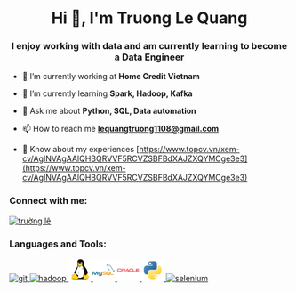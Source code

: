 <h1 align="center">Hi 👋, I'm Truong Le Quang</h1>
<h3 align="center">I enjoy working with data and am currently learning to become a Data Engineer</h3>

- 🔭 I’m currently working at **Home Credit Vietnam**

- 🌱 I’m currently learning **Spark, Hadoop, Kafka**

- 💬 Ask me about **Python, SQL, Data automation**

- 📫 How to reach me **lequangtruong1108@gmail.com**

- 📄 Know about my experiences [https://www.topcv.vn/xem-cv/AgINVAgAAlQHBQRVVF5RCVZSBFBdXAJZXQYMCge3e3](https://www.topcv.vn/xem-cv/AgINVAgAAlQHBQRVVF5RCVZSBFBdXAJZXQYMCge3e3)

<h3 align="left">Connect with me:</h3>
<p align="left">
<a href="https://linkedin.com/in/trường lê" target="blank"><img align="center" src="https://raw.githubusercontent.com/rahuldkjain/github-profile-readme-generator/master/src/images/icons/Social/linked-in-alt.svg" alt="trường lê" height="30" width="40" /></a>
</p>

<h3 align="left">Languages and Tools:</h3>
<p align="left"> <a href="https://git-scm.com/" target="_blank" rel="noreferrer"> <img src="https://www.vectorlogo.zone/logos/git-scm/git-scm-icon.svg" alt="git" width="40" height="40"/> </a> <a href="https://hadoop.apache.org/" target="_blank" rel="noreferrer"> <img src="https://www.vectorlogo.zone/logos/apache_hadoop/apache_hadoop-icon.svg" alt="hadoop" width="40" height="40"/> </a> <a href="https://www.linux.org/" target="_blank" rel="noreferrer"> <img src="https://raw.githubusercontent.com/devicons/devicon/master/icons/linux/linux-original.svg" alt="linux" width="40" height="40"/> </a> <a href="https://www.mysql.com/" target="_blank" rel="noreferrer"> <img src="https://raw.githubusercontent.com/devicons/devicon/master/icons/mysql/mysql-original-wordmark.svg" alt="mysql" width="40" height="40"/> </a> <a href="https://www.oracle.com/" target="_blank" rel="noreferrer"> <img src="https://raw.githubusercontent.com/devicons/devicon/master/icons/oracle/oracle-original.svg" alt="oracle" width="40" height="40"/> </a> <a href="https://www.python.org" target="_blank" rel="noreferrer"> <img src="https://raw.githubusercontent.com/devicons/devicon/master/icons/python/python-original.svg" alt="python" width="40" height="40"/> </a> <a href="https://www.selenium.dev" target="_blank" rel="noreferrer"> <img src="https://raw.githubusercontent.com/detain/svg-logos/780f25886640cef088af994181646db2f6b1a3f8/svg/selenium-logo.svg" alt="selenium" width="40" height="40"/> </a> </p>
